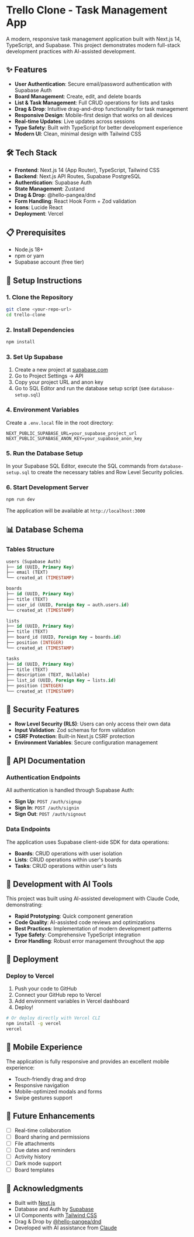 # Trello Clone - Task Management App

A modern, responsive task management application built with Next.js 14, TypeScript, and Supabase. This project demonstrates modern full-stack development practices with AI-assisted development.

## ✨ Features

- **User Authentication**: Secure email/password authentication with Supabase Auth
- **Board Management**: Create, edit, and delete boards
- **List & Task Management**: Full CRUD operations for lists and tasks
- **Drag & Drop**: Intuitive drag-and-drop functionality for task management
- **Responsive Design**: Mobile-first design that works on all devices
- **Real-time Updates**: Live updates across sessions
- **Type Safety**: Built with TypeScript for better development experience
- **Modern UI**: Clean, minimal design with Tailwind CSS

## 🛠 Tech Stack

- **Frontend**: Next.js 14 (App Router), TypeScript, Tailwind CSS
- **Backend**: Next.js API Routes, Supabase PostgreSQL
- **Authentication**: Supabase Auth
- **State Management**: Zustand
- **Drag & Drop**: @hello-pangea/dnd
- **Form Handling**: React Hook Form + Zod validation
- **Icons**: Lucide React
- **Deployment**: Vercel

## 📋 Prerequisites

- Node.js 18+ 
- npm or yarn
- Supabase account (free tier)

## 🚀 Setup Instructions

### 1. Clone the Repository

```bash
git clone <your-repo-url>
cd trello-clone
```

### 2. Install Dependencies

```bash
npm install
```

### 3. Set Up Supabase

1. Create a new project at [supabase.com](https://supabase.com)
2. Go to Project Settings → API
3. Copy your project URL and anon key
4. Go to SQL Editor and run the database setup script (see `database-setup.sql`)

### 4. Environment Variables

Create a `.env.local` file in the root directory:

```env
NEXT_PUBLIC_SUPABASE_URL=your_supabase_project_url
NEXT_PUBLIC_SUPABASE_ANON_KEY=your_supabase_anon_key
```

### 5. Run the Database Setup

In your Supabase SQL Editor, execute the SQL commands from `database-setup.sql` to create the necessary tables and Row Level Security policies.

### 6. Start Development Server

```bash
npm run dev
```

The application will be available at `http://localhost:3000`

## 📊 Database Schema

### Tables Structure

```sql
users (Supabase Auth)
├── id (UUID, Primary Key)
├── email (TEXT)
└── created_at (TIMESTAMP)

boards
├── id (UUID, Primary Key)
├── title (TEXT)
├── user_id (UUID, Foreign Key → auth.users.id)
└── created_at (TIMESTAMP)

lists
├── id (UUID, Primary Key)
├── title (TEXT)
├── board_id (UUID, Foreign Key → boards.id)
├── position (INTEGER)
└── created_at (TIMESTAMP)

tasks
├── id (UUID, Primary Key)
├── title (TEXT)
├── description (TEXT, Nullable)
├── list_id (UUID, Foreign Key → lists.id)
├── position (INTEGER)
└── created_at (TIMESTAMP)
```

## 🔐 Security Features

- **Row Level Security (RLS)**: Users can only access their own data
- **Input Validation**: Zod schemas for form validation
- **CSRF Protection**: Built-in Next.js CSRF protection
- **Environment Variables**: Secure configuration management

## 🎯 API Documentation

### Authentication Endpoints

All authentication is handled through Supabase Auth:

- **Sign Up**: `POST /auth/signup`
- **Sign In**: `POST /auth/signin`
- **Sign Out**: `POST /auth/signout`

### Data Endpoints

The application uses Supabase client-side SDK for data operations:

- **Boards**: CRUD operations with user isolation
- **Lists**: CRUD operations within user's boards
- **Tasks**: CRUD operations within user's lists

## 🧪 Development with AI Tools

This project was built using AI-assisted development with Claude Code, demonstrating:

- **Rapid Prototyping**: Quick component generation
- **Code Quality**: AI-assisted code reviews and optimizations
- **Best Practices**: Implementation of modern development patterns
- **Type Safety**: Comprehensive TypeScript integration
- **Error Handling**: Robust error management throughout the app

## 🚀 Deployment

### Deploy to Vercel

1. Push your code to GitHub
2. Connect your GitHub repo to Vercel
3. Add environment variables in Vercel dashboard
4. Deploy!

```bash
# Or deploy directly with Vercel CLI
npm install -g vercel
vercel
```

## 📱 Mobile Experience

The application is fully responsive and provides an excellent mobile experience:

- Touch-friendly drag and drop
- Responsive navigation
- Mobile-optimized modals and forms
- Swipe gestures support

## 🔄 Future Enhancements

- [ ] Real-time collaboration
- [ ] Board sharing and permissions
- [ ] File attachments
- [ ] Due dates and reminders
- [ ] Activity history
- [ ] Dark mode support
- [ ] Board templates

## 🙏 Acknowledgments

- Built with [Next.js](https://nextjs.org/)
- Database and Auth by [Supabase](https://supabase.com)
- UI Components with [Tailwind CSS](https://tailwindcss.com)
- Drag & Drop by [@hello-pangea/dnd](https://github.com/hello-pangea/dnd)
- Developed with AI assistance from [Claude](https://claude.ai)
